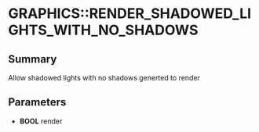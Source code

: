 # GRAPHICS::RENDER_SHADOWED_LIGHTS_WITH_NO_SHADOWS

## Summary
Allow shadowed lights with no shadows generted to render

## Parameters
* **BOOL** render